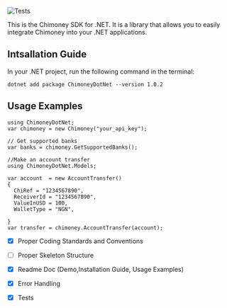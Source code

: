 ![Tests](https://github.com/gearhead041/Chimoney-SDK-Challenge-Covenant-University/actions/workflows/dotnet.yml/badge.svg)

This is the Chimoney SDK for .NET. It is a library that allows you to easily integrate Chimoney into your .NET applications.

## Intsallation Guide

In your .NET project, run the following command in the terminal:
```
dotnet add package ChimoneyDotNet --version 1.0.2
```

## Usage Examples
```Csharp
using ChimoneyDotNet;
var chimoney = new Chimoney("your_api_key");

// Get supported banks
var banks = chimoney.GetSupportedBanks();

//Make an account transfer
using ChimoneyDotNet.Models;

var account  = new AccountTransfer()
{
  ChiRef = "1234567890",
  ReceiverId = "1234567890",
  ValueInUSD = 100,
  WalletType = "NGN",

}
var transfer = chimoney.AccountTransfer(account);

```



- [x] Proper Coding Standards and Conventions
- [ ] Proper Skeleton Structure
- [x] Readme Doc (Demo,Installation Guide, Usage Examples)
- [x] Error Handling
- [x] Tests

